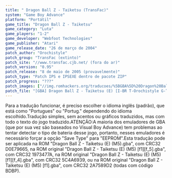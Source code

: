 ```yaml
---
title: " Dragon Ball Z - Taiketsu (TransFac)"
system: "Game Boy Advance"
platform: "Portátil"
game_title: "Dragon Ball Z - Taiketsu"
game_category: "Luta"
game_players: "1-2"
game_developer: "Webfoot Technologies"
game_publisher: "Atari"
game_release_date: "26 de março de 2004"
patch_author: "Orochistyle"
patch_group: "TransFac (extinto)"
patch_site: "//www.transfac.cjb.net/ (fora do ar)"
patch_version: "0.95"
patch_release: "8 de maio de 2005 (provavelmente)"
patch_type: "Patch IPS e IPSEXE dentro de pacote ZIP"
patch_progress: "???"
patch_images: ["//img.romhackers.org/traducoes/%5BGBA%5D%20Dragon%20Ball%20Z%20-%20Taiketsu%20-%20TransFac%20-%201.png","//img.romhackers.org/traducoes/%5BGBA%5D%20Dragon%20Ball%20Z%20-%20Taiketsu%20-%20TransFac%20-%202.png","//img.romhackers.org/traducoes/%5BGBA%5D%20Dragon%20Ball%20Z%20-%20Taiketsu%20-%20TransFac%20-%203.png"]
patch_file: "[GBA] Dragon Ball Z - Taiketsu (E) [I-BR T-Orochistyle G-TransFac V-0.95 A-2005].zip"
---
```

Para a tradução funcionar, é preciso escolher o idioma inglês (padrão), que está como "Portugues" ou "Portug." dependendo do idioma escolhido.Tradução simples, sem acentos ou gráficos traduzidos, mas com todo o texto do jogo traduzido.ATENÇÃO:A maioria dos emuladores de GBA (que por sua vez são baseados no Visual Boy Advance) tem problemas ao tentar detectar o tipo de bateria desse jogo, portanto, nesses emuladores é necessário forçar a opção "Save Type" para "EEPROM".Esta tradução pode ser aplicada na ROM "Dragon Ball Z - Taiketsu (E) (M5).gba", com CRC32 D0E79665, na ROM original "Dragon Ball Z - Taiketsu (E) (M5) [f1][f_5].gba", com CRC32 1973477A, na ROM original "Dragon Ball Z - Taiketsu (E) (M5) [f1][f_4].gba", com CRC32 5C4A6939, ou na ROM original "Dragon Ball Z - Taiketsu (E) (M5) [f1].gba", com CRC32 2A7589D2 (todas com código BDBP).